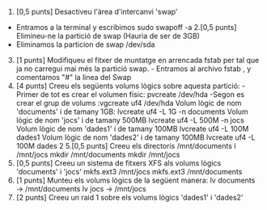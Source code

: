 
   1. [0,5 punts] Desactiveu l'àrea d'intercanvi 'swap'
   - Entramos a la terminal y escribimos sudo swapoff -a
   2.[0,5 punts] Elimineu-ne la partició de swap (Hauria de ser de 3GB)
   - Eliminamos la particion de swap /dev/sda
   3. [1 punts] Modifiqueu el fitxer de muntatge en arrencada fstab per tal que ja no carregui mai més la partició swap.
    - Entramos al archivo fstab , y comentamos "#" la linea del Swap
   4. [4 punts] Creeu els següents volums lògics sobre aquesta partició:
    - Primer de tot es crear el volumen fisic: pvcreate /dev/hda
    -Segon es crear el grup de volums :vgcreate uf4 /dev/hda
        Volum lògic de nom 'documents' i de tamany 1GB: lvcreate uf4 -L 1G -n documents
        Volum lògic de nom 'jocs' i de tamany 500MB lvcreate uf4 -L 500M -n jocs
        Volum lògic de nom 'dades1' i de tamany 100MB lvcreate uf4 -L 100M dades1
        Volum lògic de nom 'dades2' i de tamany 100MB lvcreate uf4 -L 100M dades 2
   5.[0,5 punts] Creeu els directoris /mnt/documents i /mnt/jocs
   mkdir /mnt/documents
   mkdir /mnt/jocs
   6. [0,5 punts] Creeu un sistema de fitxers XFS als volums lògics 'documents' i 'jocs'
   mkfs.ext3 /mnt/jocs
   mkfs.ext3 /mnt/documents
   7. [1 punts] Munteu els volums lògics de la següent manera:
        lv documents -> /mnt/documents
        lv jocs -> /mnt/jocs
   8. [2 punts] Creeu un raid 1 sobre els volums lògics 'dades1' i 'dades2'
